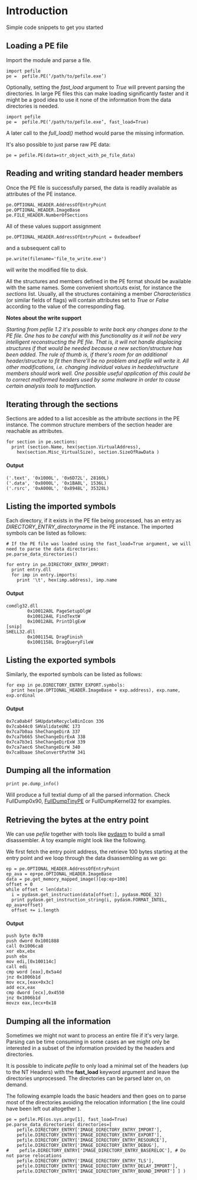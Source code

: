 
# Introduction #

Simple code snippets to get you started

## Loading a PE file ##

Import the module and parse a file.
```
import pefile
pe =  pefile.PE(‘/path/to/pefile.exe’)
```

Optionally, setting the _fast\_load_ argument to _True_ will prevent parsing the directories. In large PE files this can make loading significantly faster and it might be a good idea to use it none of the information from the data directories is needed.

```
import pefile
pe =  pefile.PE(‘/path/to/pefile.exe’, fast_load=True)
```

A later call to the _full\_load()_ method would parse the missing information.


It's also possible to just parse raw PE data:

```
pe = pefile.PE(data=str_object_with_pe_file_data)
```



## Reading and writing standard header members ##

Once the PE file is successfully parsed, the data is readily available as attributes of the PE instance.

```
pe.OPTIONAL_HEADER.AddressOfEntryPoint
pe.OPTIONAL_HEADER.ImageBase
pe.FILE_HEADER.NumberOfSections
```

All of these values support assignment

```
pe.OPTIONAL_HEADER.AddressOfEntryPoint = 0xdeadbeef
```

and a subsequent call to

```
pe.write(filename='file_to_write.exe')
```

will write the modified file to disk.

All the structures and members defined in the PE format should be available with the same names. Some convenient shortcuts exist, for instance the _sections_ list. Usually, all the structures containing a member _Characteristics_ (or similar fields of flags) will contain attributes set to _True_ or _False_ according to the value of the corresponding flag.

**Notes about the write support**

_Starting from pefile 1.2 it's possible to write back any changes done to the PE file. One has to be careful with this functionality as it will not be very intelligent reconstructing the PE file. That is, it will not handle displacing structures if that would be needed because a new section/structure has been added._
_The rule of thumb is, if there's room for an additional header/structure to fit then there'll be no problem and pefile will write it._
_All other modifications, i.e. changing individual values in header/structure members should work well._
_One possible useful application of this could be to correct malformed headers used by some malware in order to cause certain analysis tools to malfunction._


## Iterating through the sections ##

Sections are added to a list accesible as the attribute _sections_ in the PE instance.
The common structure members of the section header are reachable as attributes.

```
for section in pe.sections:
  print (section.Name, hex(section.VirtualAddress),
    hex(section.Misc_VirtualSize), section.SizeOfRawData )
```


#### Output ####

```
('.text', '0x1000L', '0x6D72L', 28160L)
('.data', '0x8000L', '0x1BA8L', 1536L)
('.rsrc', '0xA000L', '0x8948L', 35328L)
```


## Listing the imported symbols ##

Each directory, if it exists in the PE file being processed, has an entry as _DIRECTORY\_ENTRY\_directoryname_ in the PE instance. The imported symbols can be listed as follows:

```
# If the PE file was loaded using the fast_load=True argument, we will need to parse the data directories:
pe.parse_data_directories()

for entry in pe.DIRECTORY_ENTRY_IMPORT:
  print entry.dll
  for imp in entry.imports:
    print '\t', hex(imp.address), imp.name
```


#### Output ####

```
comdlg32.dll
        0x10012A0L PageSetupDlgW
        0x10012A4L FindTextW
        0x10012A8L PrintDlgExW
[snip]
SHELL32.dll
        0x1001154L DragFinish
        0x1001158L DragQueryFileW
```


## Listing the exported symbols ##

Similarly, the exported symbols can be listed as follows:

```
for exp in pe.DIRECTORY_ENTRY_EXPORT.symbols:
  print hex(pe.OPTIONAL_HEADER.ImageBase + exp.address), exp.name, exp.ordinal
```


#### Output ####

```
0x7ca0ab4f SHUpdateRecycleBinIcon 336
0x7cab44c0 SHValidateUNC 173
0x7ca7b0aa SheChangeDirA 337
0x7ca7b665 SheChangeDirExA 338
0x7ca7b3e1 SheChangeDirExW 339
0x7ca7aec6 SheChangeDirW 340
0x7ca8baae SheConvertPathW 341
```


## Dumping all the information ##

```
print pe.dump_info()
```

Will produce a full textial dump of all the parsed information. Check FullDump0x90, [FullDumpTinyPE](FullDumpTinyPE.md) or FullDumpKernel32 for examples.


## Retrieving the bytes at the entry point ##

We can use _pefile_ together with tools like [pydasm](http://dkbza.org/pydasm.html) to build a small disassembler. A toy example might look like the following.

We first fetch the entry point address, the retrieve 100 bytes starting at the entry point and we loop through the data disassembling as we go:

```
ep = pe.OPTIONAL_HEADER.AddressOfEntryPoint
ep_ava = ep+pe.OPTIONAL_HEADER.ImageBase
data = pe.get_memory_mapped_image()[ep:ep+100]
offset = 0
while offset < len(data):
  i = pydasm.get_instruction(data[offset:], pydasm.MODE_32)
  print pydasm.get_instruction_string(i, pydasm.FORMAT_INTEL, ep_ava+offset)
  offset += i.length
```


#### Output ####

```
push byte 0x70
push dword 0x1001888
call 0x1006ca8
xor ebx,ebx
push ebx
mov edi,[0x100114c]
call edi
cmp word [eax],0x5a4d
jnz 0x1006b1d
mov ecx,[eax+0x3c]
add ecx,eax
cmp dword [ecx],0x4550
jnz 0x1006b1d
movzx eax,[ecx+0x18
```


## Dumping all the information ##

Sometimes we might not want to process an entire file if it's very large. Parsing can be time consuming in some cases an we might only be interested in a subset of the information provided by the headers and directories.

It is possible to indicate _pefile_ to only load a minimal set of the headers (up to the NT Headers) with the **fast\_load** keyword argument and leave the directories unprocessed. The directories can be parsed later on, on demand.

The following example loads the basic headers and then goes on to parse most of the directories avoiding the relocation information ( the line could have been left out altogether ).

```
pe = pefile.PE(os.sys.argv[1], fast_load=True)
pe.parse_data_directories( directories=[ 
    pefile.DIRECTORY_ENTRY['IMAGE_DIRECTORY_ENTRY_IMPORT'],
    pefile.DIRECTORY_ENTRY['IMAGE_DIRECTORY_ENTRY_EXPORT'],
    pefile.DIRECTORY_ENTRY['IMAGE_DIRECTORY_ENTRY_RESOURCE'],
    pefile.DIRECTORY_ENTRY['IMAGE_DIRECTORY_ENTRY_DEBUG'],
#    pefile.DIRECTORY_ENTRY['IMAGE_DIRECTORY_ENTRY_BASERELOC'], # Do not parse relocations
    pefile.DIRECTORY_ENTRY['IMAGE_DIRECTORY_ENTRY_TLS'],
    pefile.DIRECTORY_ENTRY['IMAGE_DIRECTORY_ENTRY_DELAY_IMPORT'],
    pefile.DIRECTORY_ENTRY['IMAGE_DIRECTORY_ENTRY_BOUND_IMPORT'] ] )
```
